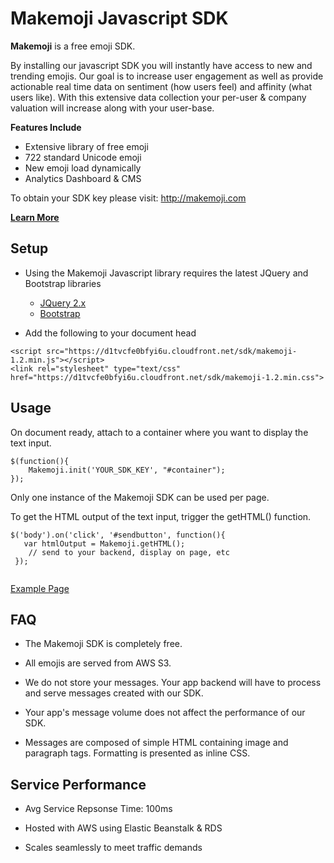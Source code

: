Makemoji Javascript SDK
====================

**Makemoji** is a free emoji SDK. 

By installing our javascript SDK you will instantly have access to new and trending emojis. Our goal is to increase user engagement as well as provide actionable real time data on sentiment (how users feel) and affinity (what users like). With this extensive data collection your per-user & company valuation will increase along with your user-base.
 
**Features Include**

* Extensive library of free emoji
* 722 standard Unicode emoji
* New emoji load dynamically
* Analytics Dashboard & CMS

To obtain your SDK key please visit: http://makemoji.com

**[Learn More](http://makemoji.com)**


Setup
---------------------

* Using the Makemoji Javascript library requires the latest JQuery and Bootstrap libraries
	* [JQuery 2.x](https://code.jquery.com)
	* [Bootstrap](http://getbootstrap.com/2.3.2/)

* Add the following to your document head

```
<script src="https://d1tvcfe0bfyi6u.cloudfront.net/sdk/makemoji-1.2.min.js"></script>     
<link rel="stylesheet" type="text/css" href="https://d1tvcfe0bfyi6u.cloudfront.net/sdk/makemoji-1.2.min.css">
```

Usage
---------------------

On document ready, attach to a container where you want to display the text input.

```
$(function(){
    Makemoji.init('YOUR_SDK_KEY', "#container");
});
```

Only one instance of the Makemoji SDK can be used per page.

To get the HTML output of the text input, trigger the getHTML() function.

```
$('body').on('click', '#sendbutton', function(){
   var htmlOutput = Makemoji.getHTML();
 	// send to your backend, display on page, etc
 });
       
```

[Example Page](https://api.makemoji.com/webdemo/example.html)



FAQ
---------------------

*	The Makemoji SDK is completely free.

*	All emojis are served from AWS S3.

*	We do not store your messages. Your app backend will have to process and serve messages created with our SDK.

*	Your app's message volume does not affect the performance of our SDK.

*	Messages are composed of simple HTML containing image and paragraph tags. Formatting is presented as inline CSS.

Service Performance
---------------------

* Avg Service Repsonse Time: 100ms
 
* Hosted with AWS using Elastic Beanstalk & RDS

* Scales seamlessly to meet traffic demands
